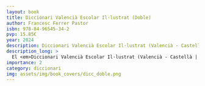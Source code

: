 ```yaml
---
layout: book
title: Diccionari Valencià Escolar Il·lustrat (Doble)
author: Francesc Ferrer Pastor
isbn: 978-84-96545-34-2
pvp: 15.85€
year: 2024
description: Diccionari Valencià Escolar Il·lustrat (Valencià - Castellà | Castellà - Valencià)
description_long: >
  El <em>Diccionari Valencià Escolar Il·lustrat (Valencià - Castellà | Castellà - Valencià)</em> de Francesc Ferrer Pastor és una eina fonamental per a estudiants i docents. Aquest diccionari ofereix una doble funció: d'una banda, proporciona la traducció i definició clara i precisa de paraules tant en valencià com en castellà; de l'altra, inclou il·lustracions que faciliten la comprensió visual dels termes. Aquest diccionari és ideal per a l'aprenentatge a les escoles. Francesc Ferrer Pastor, reconegut lexicògraf, va elaborar aquesta obra amb rigor i passió per la llengua, fent-la accessible i atractiva per als joves lectors.
importance: 2
category: diccionari
img: assets/img/book_covers/dicc_doble.png
---
```

